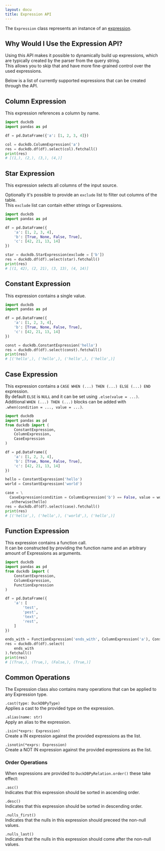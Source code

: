 ```yaml
---
layout: docu
title: Expression API
---
```


The `Expression` class represents an instance of an [expression](../../sql/expressions/overview).

## Why Would I Use the Expression API?

Using this API makes it possible to dynamically build up expressions, which are typically created by the parser from the query string.  
This allows you to skip that and have more fine-grained control over the used expressions.

Below is a list of currently supported expressions that can be created through the API.  

## Column Expression

This expression references a column by name.

```py
import duckdb
import pandas as pd

df = pd.DataFrame({'a': [1, 2, 3, 4]})

col = duckdb.ColumnExpression('a')
res = duckdb.df(df).select(col).fetchall()
print(res)
# [(1,), (2,), (3,), (4,)]
```

## Star Expression

This expression selects all columns of the input source.  

Optionally it's possible to provide an `exclude` list to filter out columns of the table.  
This `exclude` list can contain either strings or Expressions.

```py
import duckdb
import pandas as pd

df = pd.DataFrame({
	'a': [1, 2, 3, 4],
	'b': [True, None, False, True],
	'c': [42, 21, 13, 14]
})

star = duckdb.StarExpression(exclude = ['b'])
res = duckdb.df(df).select(star).fetchall()
print(res)
# [(1, 42), (2, 21), (3, 13), (4, 14)]
```

## Constant Expression

This expression contains a single value.

```py
import duckdb
import pandas as pd

df = pd.DataFrame({
	'a': [1, 2, 3, 4],
	'b': [True, None, False, True],
	'c': [42, 21, 13, 14]
})

const = duckdb.ConstantExpression('hello')
res = duckdb.df(df).select(const).fetchall()
print(res)
# [('hello',), ('hello',), ('hello',), ('hello',)]
```

## Case Expression

This expression contains a `CASE WHEN (...) THEN (...) ELSE (...) END` expression.  
By default `ELSE` is `NULL` and it can be set using `.else(value = ...)`.
Additional `WHEN (...) THEN (...)` blocks can be added with `.when(condition = ..., value = ...)`.

```py
import duckdb
import pandas as pd
from duckdb import (
    ConstantExpression,
    ColumnExpression,
    CaseExpression
)

df = pd.DataFrame({
    'a': [1, 2, 3, 4],
    'b': [True, None, False, True],
    'c': [42, 21, 13, 14]
})

hello = ConstantExpression('hello')
world = ConstantExpression('world')

case = \
  CaseExpression(condition = ColumnExpression('b') == False, value = world) \
  .otherwise(hello)
res = duckdb.df(df).select(case).fetchall()
print(res)
# [('hello',), ('hello',), ('world',), ('hello',)]
```

## Function Expression

This expression contains a function call.  
It can be constructed by providing the function name and an arbitrary amount of Expressions as arguments.

```py
import duckdb
import pandas as pd
from duckdb import (
    ConstantExpression,
    ColumnExpression,
    FunctionExpression
)

df = pd.DataFrame({
    'a': [
        'test',
        'pest',
        'text',
        'rest',
    ]
})

ends_with = FunctionExpression('ends_with', ColumnExpression('a'), ConstantExpression('est'))
res = duckdb.df(df).select(
    ends_with
).fetchall()
print(res)
# [(True,), (True,), (False,), (True,)]
```

## Common Operations

The Expression class also contains many operations that can be applied to any Expression type.  

`.cast(type: DuckDBPyType)`  
Applies a cast to the provided type on the expression.

`.alias(name: str)`  
Apply an alias to the expression.

`.isin(*exprs: Expression)`  
Create a IN expression against the provided expressions as the list.

`.isnotin(*exprs: Expression)`  
Create a NOT IN expression against the provided expressions as the list.

### Order Operations

When expressions are provided to `DuckDBPyRelation.order()` these take effect:

`.asc()`  
Indicates that this expression should be sorted in ascending order.

`.desc()`  
Indicates that this expression should be sorted in descending order.

`.nulls_first()`  
Indicates that the nulls in this expression should preceed the non-null values.

`.nulls_last()`  
Indicates that the nulls in this expression should come after the non-null values.
